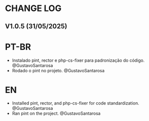 # CHANGE LOG

## V1.0.5 (31/05/2025)

# PT-BR

- Instalado pint, rector e php-cs-fixer para padronização do código. @GustavoSantarosa
- Rodado o pint no projeto. @GustavoSantarosa

# EN

- Installed pint, rector, and php-cs-fixer for code standardization. @GustavoSantarosa
- Ran pint on the project. @GustavoSantarosa